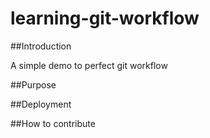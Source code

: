 # learning-git-workflow

##Introduction

A simple demo to perfect git workflow

##Purpose

##Deployment

##How to contribute
